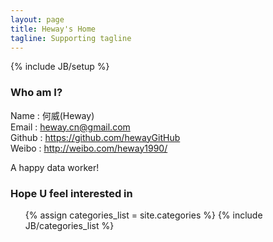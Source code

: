 ```yaml
---
layout: page
title: Heway's Home
tagline: Supporting tagline
---
```

{% include JB/setup %}

### Who am I?

Name : 何威(Heway)  
Email : <heway.cn@gmail.com>  
Github : <https://github.com/hewayGitHub>  
Weibo : <http://weibo.com/heway1990/> 

A happy data worker!

### Hope U feel interested in

<ul class="tag_box inline">
  {% assign categories_list = site.categories %}
  {% include JB/categories_list %}
</ul>

